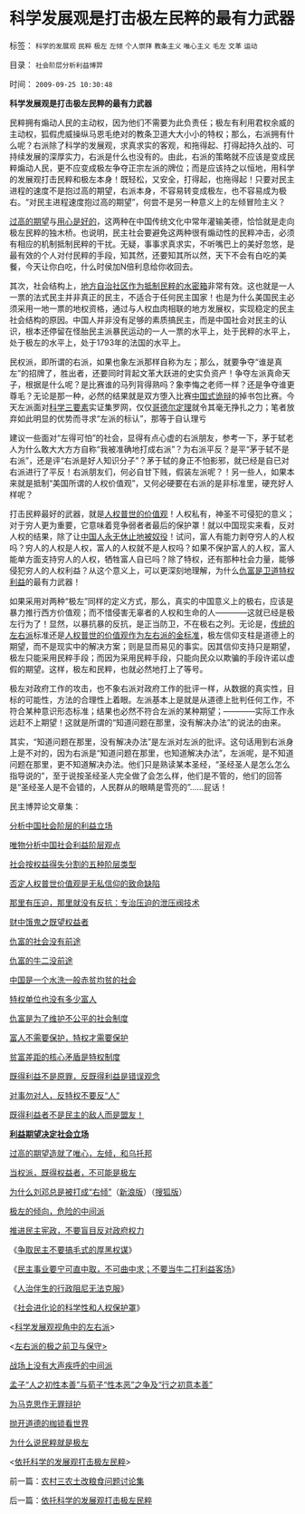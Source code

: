 # 科学发展观是打击极左民粹的最有力武器

标签： `科学的发展观` `民粹` `极左` `左倾` `个人崇拜` `教条主义` `唯心主义` `毛左` `文革` `运动` 

目录： `社会阶层分析利益博羿`

时间： `2009-09-25 10:30:48`

**科学发展观是打击极左民粹的最有力武器**

民粹拥有煽动人民的主动权，因为他们不需要为此负责任；极左有利用君权余威的主动权，狐假虎威操纵马恩毛绝对的教条卫道大大小小的特权；那么，右派拥有什么呢？右派除了科学的发展观，求真求实的客观，和拖得起、打得起持久战的、可持续发展的深厚实力，右派是什么也没有的。由此，右派的策略就不应该是变成民粹煽动人民，更不应变成极左争夺正宗左派的牌位；而是应该持之以恒地，用科学的发展观打击民粹和极左本身！既轻松，又安全，打得起，也拖得起！只要对民主进程的速度不是抱过高的期望，右派本身，不容易转变成极左，也不容易成为极右。“对民主进程速度抱过高的期望”，何尝不是另一种意义上的左倾冒险主义？

[过高的期望](../../../2009/8/29/过高的期望造就了唯心，左倾，和乌托邦.md)与[用心是好的](../../../2009/9/23/孟荀人之初善恶之争及“行之初意本善”.md)，这两种在中国传统文化中常年灌输美德，恰恰就是走向极左民粹的独木桥。也说明，民主社会要避免这两种很有煽动性的民粹冲击，必须有相应的机制抵制民粹的干扰。无疑，事事求真求实，不听嘴巴上的美好忽悠，是最有效的个人对付民粹的手段，知其然，还要知其所以然，天下不会有白吃的美餐，今天让你白吃，什么时侯加N倍利息给你收回去。

其次，社会结构上，[地方自治社区作为抵制民粹的水密箱](../../../2009/3/1/维持稳定目前更宜一党制；不宜全国直选普选.md)非常有效。这也就是一人一票的法式民主并非真正的民主，不适合于任何民主国家！也是为什么美国民主必须采用一地一票的地权资格，通过与人权血肉相联的地方发展权，实现稳定的民主社会结构的原因。中国人并非没有足够的素质搞民主，而是中国社会对民主的认识，根本还停留在怪胎民主派暴民运动的一人一票的水平上，处于民粹的水平上，处于极左的水平上，处于1793年的法国的水平上。

民权派，即所谓的右派，如果也象左派那样自称为左；那么，就要争夺“谁是真左”的招牌了，胜出者，还要同时背起文革大跃进的史实负资产！争夺左派真命天子，根据是什么呢？是比赛谁的马列背得熟吗？象李悔之老师一样？还是争夺谁更尊毛？无论是那一种，必然的结果就是双方堕入比赛[中国式诡辩](../../../2008/8/31/“大学无书”，远离中国式诡辩！.md)的掉书包比赛。今天左派面对[科学三要素](../../../2009/6/5/构成科学完备性的基础断言就是三要素.md)实证集罗网，仅仅[哥德尔定理](../../../2009/6/6/哥德尔悖论定理，唯心哲学的恶梦.md)就令其毫无挣扎之力；笔者放弃如此明显的优势而寻求“左派的标认”，那等于自认理亏

建议一些面对“左得可怕”的社会，显得有点心虚的右派朋友，参考一下，茅于轼老人为什么敢大大方方自称“我被准确地打成右派”？为右派平反？是平“茅于轼不是右派”，还是评“右派是好人知识分子”？茅于轼的身正不怕影邪，就已经是自已对右派进行了平反！右派朋友们，何必自甘下贱，假装左派呢？！另一些人，如果本来就是抵制“美国所谓的人权价值观”，又何必硬要在右派的是非标准里，硬充好人样呢？

打击民粹最好的武器，就是[人权普世的价值观](../../../2009/7/24/人权普世价值观或令传统中国将不国.md)！人权私有，神圣不可侵犯的意义；对于穷人更为重要，它意味着竞争弱者者最后的保护罩！就以中国现实来看，反对人权的结果，除了让[中国人永无休止地被奴役](../../../2009/7/23/哈耶克通向奴役之路富国强兵？.md)！试问，富人有能力剥夺穷人的人权吗？穷人的人权是人权，富人的人权就不是人权吗？如果不保护富人的人权，富人能单方面支持穷人的人权，牺牲富人自已吗？除了特权，还有那种社会力量，能够侵犯穷人的人权利益？从这个意义上，可以更深刻地理解，为什么[仇富是卫道特权利益](../../../2009/8/2/行政监管无法减少腐败，无法控制特权最大化定律.md)的最有力武器！

如果采用对两种“极左”同样的定义方式，那么，真实的中国意义上的极右，应该是暴力推行西方价值观；而不惜侵害无辜者的人权和生命的人————这就已经是极左行为了！显然，以暴抗暴的反抗，是正当防卫，不在极右之列。无论是，[传统的左右派](../../../2009/1/28/笑谈中国道德口水仗之左中右派.md)标准还是[人权普世的价值观作为左右派的金标准](http://blog.sina.com.cn/s/blog_5563a64d0100ccx7.html)，极左信仰支柱是道德上的期望，而不是现实中的解决方案；则是显而易见的事实。因其信仰支持只是期望，极左只能采用民粹手段；而因为采用民粹手段，只能向民众以欺骗的手段许诺以虚假的期望。这样，极左和民粹，也就必然地打上了等号。

极左对政府工作的攻击，也不象右派对政府工作的批评一样，从数据的真实性，目标的可能性，方法的合理性上着眼。左派基本上是就是从道德上批判任何工作，不符合某种意识形态标准；结果也必然不符合左派的某种期望；————实际工作永远赶不上期望！这就是所谓的“知道问题在那里，没有解决办法”的说法的由来。

其实，“知道问题在那里，没有解决办法”是左派对左派的批评。这句话用到右派身上是不对的，因为右派是“知道问题在那里，也知道解决办法”，左派呢，是不知道问题在那里，更不知道解决办法。他们只是熟读某本圣经，“圣经圣人是怎么怎么指导说的”，至于说按圣经圣人完全做了会怎么样，他们是不管的，他们的回答是“圣经圣人是不会错的，人民群从的眼睛是雪亮的”……屁话！

民主博羿论文章集：

[分析中国社会阶层的利益立场](../../../2009/7/10/中国社会阶层的利益立场分析.md)

[唯物分析中国社会利益阶层观点](../../../2009/7/21/唯物分析社会各阶层利益立场.md)

[社会按权益得失分割的五种阶层类型](../../../2009/8/14/中国社会按权益得失分割的五种阶层类型.md)

[否定人权普世价值观是无私信仰的致命缺陷](../../../2009/6/23/否定人权普世价值观是无私信仰的致命伤.md)

[那里有压迫，那里就没有反抗：专治压迫的泄压阀技术](../../../2009/8/24/那里有压迫，那里就没有反抗.md)

[财中饿鬼之既望权益者](../../../2009/8/25/财中饿鬼之既望权益者.md)

[仇富的社会没有前途](../../../2009/8/26/仇富的社会没有前途.md)

[仇富的牛二没前途](../../../2009/8/26/仇富的牛二没前途.md)

[中国是一个水洗一般赤贫均贫的社会](../../../2009/8/26/水洗一般均贫富的天堂.md)

[特权单位也没有多少富人](../../../2009/8/26/大部分实务公务员薪水并不高.md)

[仇富是为了维护不公平的社会制度](../../../2009/8/27/仇富的目的是为了均赤贫的社会公平？.md)

[富人不需要保护，特权才需要保护](../../../2009/8/27/富人不需要保护，特权才需要保护.md)

[贫富差距的核心矛盾是特权制度](../../../2009/8/28/贫富差距核心矛盾是特权等级文化.md)

[既得利益不是原罪，反既得利益是错误观念](../../../2009/8/28/反既得利益即“反利益可得”.md)

[对事勿对人，反特权不要反“人”](../../../2009/8/28/对事勿对人，反特权不要专反“人”.md)

[既得利益者不是民主的敌人而是盟友！](../../../2009/8/28/已得利益者不是敌人而是盟友！.md)

**[利益期望决定社会立场](../../../2009/8/29/利益期望决定社会立场行为.md)**

[过高的期望造就了唯心，左倾，和乌托邦](../../../2009/8/29/过高的期望造就了唯心，左倾，和乌托邦.md)

[当权派，既得权益者，不可能是极左](../../../2009/8/29/当权者不可能是太左.md)

[为什么刘邓总是被打成“右倾”](http://darthvad.blog.163.com/blog/static/53399470200973023758325/)（[新浪版](http://blog.sina.com.cn/s/blog_5563a64d0100emmg.html)）（[搜狐版](http://darthvad.blog.sohu.com/130708203.html)）

[极左的倾向，危险的中间派](../../../2009/8/30/中庸文化，每一个人都认为自已是中间派.md)

[推进民主宪政，不要盲目反对政府权力](../../../2009/5/17/民主价值观不能持有政治野心.md)

《[争取民主不要搞毛式的厚黑权谋](../../../2009/9/20/争取民主就不要搞毛式厚黑政治.md)》

《[民主事业要宁可直中取，不可曲中求；不要当牛二打利益客场](http://darthvad.blog.sohu.com/132380956.html)》

《[人治伴生的行政阻尼无法克服](http://blog.sina.com.cn/s/blog_5563a64d0100ey03.html)》

《[社会进化论的科学性和人权保护罩](http://blog.sina.com.cn/s/blog_5563a64d0100ey04.html)》

<[科学发展观视角中的左右派](http://blog.sina.com.cn/s/blog_5563a64d0100ey83.html)>

<[左右派的极之前卫与保守>](../../../2009/9/22/左右派的极之前卫与保守.md)

[战场上没有大声疾呼的中间派](../../../2009/9/23/战场上没有大声疾呼的中间派.md)

[孟子“人之初性本善”与荀子“性本恶”之争及“行之初意本善”](../../../2009/9/23/孟荀人之初善恶之争及“行之初意本善”.md)

[为马克思作无罪辩护](../../../2009/9/23/为马克思作无罪辩护.md)

[抛开道德的枷锁看世界](http://blog.sina.com.cn/s/blog_5563a64d0100eylp.html)

[为什么说民粹就是极左](../../../2009/9/24/为什么说民粹就是极左.md)

<[依托科学的发展观打击极左民粹](../../../2009/9/25/依托科学的发展观打击极左民粹.md)>



前一篇：[农村三农土改粮食问题讨论集](../../../2009/9/25/农村三农土改粮食问题讨论集.md)

后一篇：[依托科学的发展观打击极左民粹](../../../2009/9/25/依托科学的发展观打击极左民粹.md)
